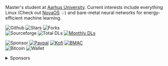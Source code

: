 Master's student at [Aarhus University](https://international.au.dk/). Current interests include everything Linux (Check out [NovaOS](https://github.com/NicklasVraa/NovaOS/tree/main) <img src="meta/logo.svg" width="12"/>) and bare-metal neural networks for energy-efficient machine learning.

![Github](https://img.shields.io/badge/Stars%20%7C%20Forks-555555?style=flat-square)
![Stars](https://img.shields.io/badge/dynamic/json?color=2f81f7&label=&style=flat-square&query=%24.stars&url=https://api.github-star-counter.workers.dev/user/NicklasVraa) 
![Forks](https://img.shields.io/badge/dynamic/json?color=2f81f7&label=&style=flat-square&query=%24.forks&url=https://api.github-star-counter.workers.dev/user/NicklasVraa)\
![Sourceforge](https://img.shields.io/badge/SourceForge%20DLs-555555?style=flat-square)
![Total DLs](https://img.shields.io/sourceforge/dt/novaos?style=flat-square&label=&color=2f81f7)
[![Monthly DLs](https://img.shields.io/sourceforge/dm/novaos.svg?style=flat-square&label=&color=2f81f7)](https://sourceforge.net/projects/novaos/files/latest/download)

![Sponsor](https://img.shields.io/badge/Sponsor-555555?style=flat-square)
[![Paypal](https://img.shields.io/badge/PayPal-2f81f7.svg?&style=flat-square)](https://www.paypal.com/donate/?hosted_button_id=36S38CB4UD57J)
[![Kofi](https://img.shields.io/badge/Kofi-2f81f7?style=flat-square)](https://ko-fi.com/M4M7IZK0Y)
[![BMAC](https://img.shields.io/badge/Buymeacoffee-2f81f7?style=flat-square)](https://www.buymeacoffee.com/nicklasvraa)\
![Bitcoin](https://img.shields.io/badge/Bitcoin-555555?style=flat-square)
![Wallet](https://img.shields.io/badge/112ggRAZB6ipvV25v5ewnhdXSfyrYujfaF-2f81f7?style=flat-square)

<details><summary>Sponsors</summary>
<a href="https://github.com/stephan-lechner">Stephan</a></li>
</details>
